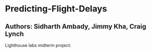 # Predicting-Flight-Delays
## Authors: Sidharth Ambady, Jimmy Kha, Craig Lynch
Lighthouse labs midterm project:

